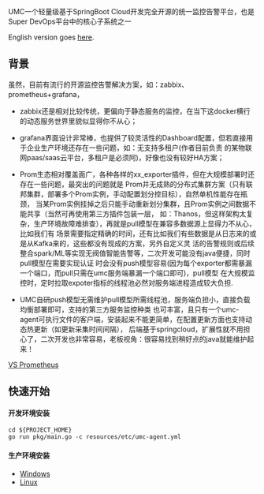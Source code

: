 UMC一个轻量级基于SpringBoot Cloud开发完全开源的统一监控告警平台，也是Super DevOps平台中的核心子系统之一

English version goes [here](README.md).

## 背景
虽然，目前有流行的开源监控告警解决方案，如：zabbix、prometheus+grafana，
- zabbix还是相对比较传统，更偏向于静态服务的监控，在当下这docker横行的动态服务世界里貌似显得你不从心；

- grafana界面设计非常棒，也提供了较灵活性的Dashboard配置，但若直接用于企业生产环境还存在一些问题，如：无支持多租户(作者目前负责
的某物联网paas/saas云平台，多租户是必须阿)，好像也没有较好HA方案；

- Prom生态相对覆盖面广，各种各样的xx_exporter插件，但在大规模部署时还存在一些问题，最突出的问题就是
Prom并无成熟的分布式集群方案（只有联邦集群，部署多个Prom实例，手动配置划分控目标），自然单机性能存在瓶颈，
当某Prom实例挂掉之后只能手动重新划分集群，且Prom实例之间数据不能共享（当然可再使用第三方插件包装一层，
如：Thanos，但这样架构太复杂，生产环境故障难排查），再就是pull模型在兼容多数据源上显得力不从心，比如我们有
场景需要指定精确的时间，还有比如我们有些数据是从日志来的或是从Kafka来的，这些都没有现成的方案，另外自定义灵
活的告警规则或后续整合spark/ML等实现无阀值智能告警等，二次开发可能没有java便捷，同时pull模型在需要实现认证
时会没有push模型容易(因为每个exporter都需暴漏一个端口，而pull只需在umc服务端暴漏一个端口即可)，pull模型
在大规模监控时，定时拉取expoter指标的线程池必然对服务端进程造成较大负担.

- UMC自研push模型无需维护pull模型所需线程池，服务端负担小，直接负载均衡部署即可，支持的第三方服务监控种类
也可丰富，且只有一个umc-agent可执行文件的客户端，安装起来不能更简单，在配置更新方面也支持动态热更新（如更新采集时间间隔），
后端基于springcloud，扩展性就不用担心了，二次开发也非常容易，老板视角：很容易找到稍好点的java就能维护起来！

[VS Prometheus](VS_PROMUS_CN.md)

## 快速开始

#### 开发环境安装
```
cd ${PROJECT_HOME}
go run pkg/main.go -c resources/etc/umc-agent.yml
```

#### 生产环境安装
- [Windows](scripts/build.bat)
- [Linux](scripts/build.sh)